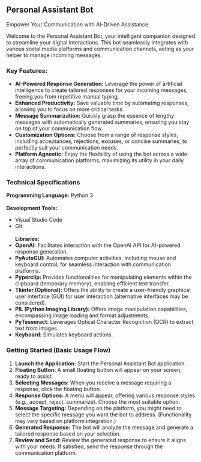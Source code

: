 
## Personal Assistant Bot

Empower Your Communication with AI-Driven Assistance

Welcome to the Personal Assistant Bot, your intelligent companion designed to streamline your digital interactions. This bot seamlessly integrates with various social media platforms and communication channels, acting as your helper to manage incoming messages.

### Key Features:

- **AI-Powered Response Generation:** Leverage the power of artificial intelligence to create tailored responses for your incoming messages, freeing you from repetitive manual typing. <br>
- **Enhanced Productivity:** Save valuable time by automating responses, allowing you to focus on more critical tasks.<br>
- **Message Summarization:** Quickly grasp the essence of lengthy messages with automatically generated summaries, ensuring you stay on top of your communication flow.<br>
- **Customization Options:** Choose from a range of response styles, including acceptances, rejections, excuses, or concise summaries, to perfectly suit your communication needs.<br>
- **Platform Agnostic:** Enjoy the flexibility of using the bot across a wide array of communication platforms, maximizing its utility in your daily interactions.

### Technical Specifications

**Programming Language:** Python 3<br><br>
**Development Tools:** 
- Visual Studio Code
- Git <br><br>
**Libraries:** <br>
- **OpenAI:** Facilitates interaction with the OpenAI API for AI-powered response generation.<br>
- **PyAutoGUI:** Automates computer activities, including mouse and keyboard control, for seamless interaction with communication platforms.<br>
- **Pyperclip:** Provides functionalities for manipulating elements within the clipboard (temporary memory), enabling efficient text transfer.<br>
- **Tkinter (Optional):** Offers the ability to create a user-friendly graphical user interface (GUI) for user interaction (alternative interfaces may be considered).<br>
- **PIL (Python Imaging Library):** Offers image manipulation capabilities, encompassing image loading and format adjustments.<br>
- **PyTesseract:** Leverages Optical Character Recognition (OCR) to extract text from images.<br>
- **Keyboard:** Simulates keyboard actions.

### Getting Started (Basic Usage Flow)

1. **Launch the Application:** Start the Personal Assistant Bot application.<br>
2. **Floating Button:** A small floating button will appear on your screen, ready to assist.<br>
3. **Selecting Messages:** When you receive a message requiring a response, click the floating button.<br>
4. **Response Options:** A menu will appear, offering various response styles (e.g., accept, reject, summarize). Choose the most suitable option.<br>
5. **Message Targeting:** Depending on the platform, you might need to select the specific message you want the bot to address. (Functionality may vary based on platform integration.)<br>
6. **Generated Response:** The bot will analyze the message and generate a tailored response based on your selection.<br>
7. **Review and Send:** Review the generated response to ensure it aligns with your needs. If satisfied, send the response through the communication platform.
